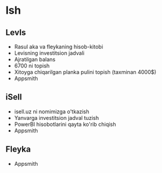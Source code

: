 # Ish

## LevIs

- Rasul aka va fleykaning hisob-kitobi
- Levisning investitsion jadvali
- Ajratilgan balans
- 6700 ni topish
- Xitoyga chiqarilgan planka pulini topish (taxminan 4000$)
- Appsmith

## iSell
- isell.uz ni nomimizga o'tkazish
- Yanvarga investitsion jadval tuzish
- PowerBI hisobotlarini qayta ko'rib chiqish
- Appsmith

## Fleyka
- Appsmith